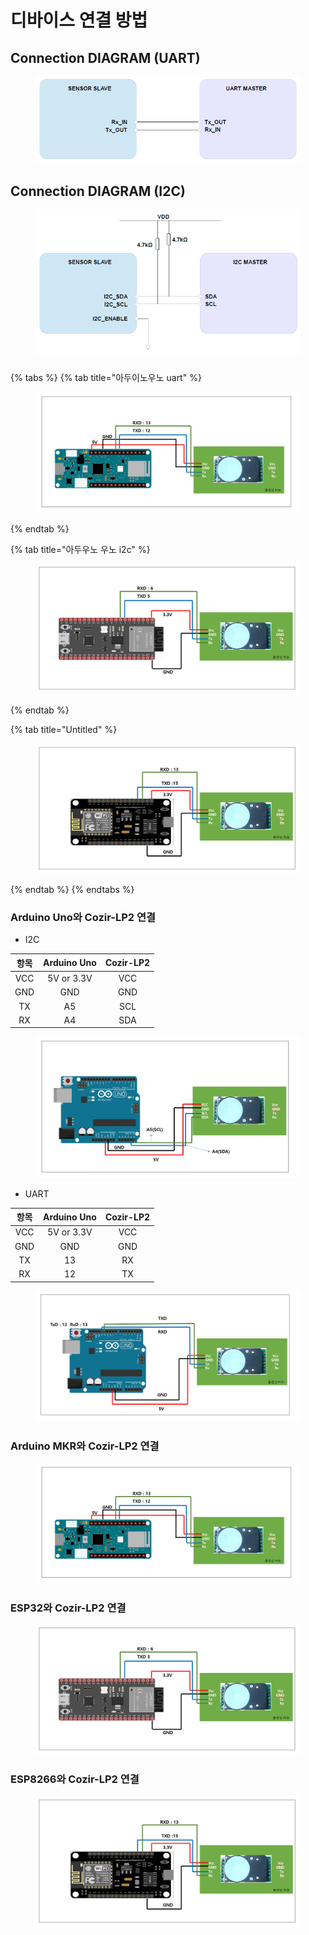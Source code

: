 # 디바이스 연결 방법

## Connection DIAGRAM (UART)

<figure><img src="../../../.gitbook/assets/connetion_uart_diagram.PNG" alt=""><figcaption></figcaption></figure>

## Connection DIAGRAM (I2C)

<figure><img src="../../../.gitbook/assets/CozIR-Blink_connetion_diagram_i2c.PNG" alt=""><figcaption></figcaption></figure>

###

{% tabs %}
{% tab title="아두이노우노 uart" %}
<figure><img src="../../../.gitbook/assets/cozir_lp2_arduino_uno_2.PNG" alt=""><figcaption></figcaption></figure>
{% endtab %}

{% tab title="아두우노 우노   i2c" %}
<figure><img src="../../../.gitbook/assets/CozIR-LP2_with_ESP32.PNG" alt=""><figcaption></figcaption></figure>
{% endtab %}

{% tab title="Untitled" %}
<figure><img src="../../../.gitbook/assets/cozir_lp2_with_ESP8266.PNG" alt=""><figcaption></figcaption></figure>
{% endtab %}
{% endtabs %}

### Arduino Uno와 Cozir-LP2 연결

* I2C

|  항목 | Arduino Uno | Cozir-LP2 |
| :-: | :---------: | :-------: |
| VCC |  5V or 3.3V |    VCC    |
| GND |     GND     |    GND    |
|  TX |      A5     |    SCL    |
|  RX |      A4     |    SDA    |

<figure><img src="../../../.gitbook/assets/Cozir_series_i2c_connection_with_arduino.PNG" alt=""><figcaption></figcaption></figure>

* UART

|  항목 | Arduino Uno | Cozir-LP2 |
| :-: | :---------: | :-------: |
| VCC |  5V or 3.3V |    VCC    |
| GND |     GND     |    GND    |
|  TX |      13     |     RX    |
|  RX |      12     |     TX    |

<figure><img src="../../../.gitbook/assets/Cozir_series_uart_connection_with_arduino_uno.PNG" alt=""><figcaption></figcaption></figure>

### Arduino MKR와 Cozir-LP2 연결

<figure><img src="../../../.gitbook/assets/cozir_lp2_arduino_uno_2.PNG" alt=""><figcaption></figcaption></figure>

### ESP32와 Cozir-LP2 연결

<figure><img src="../../../.gitbook/assets/CozIR-LP2_with_ESP32.PNG" alt=""><figcaption></figcaption></figure>

### ESP8266와 Cozir-LP2 연결

<figure><img src="../../../.gitbook/assets/cozir_lp2_with_ESP8266.PNG" alt=""><figcaption></figcaption></figure>
